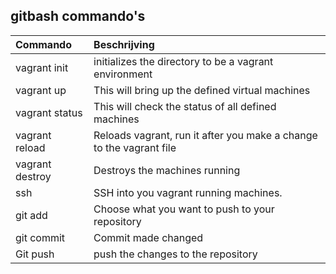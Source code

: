 ## gitbash commando's

| Commando | Beschrijving |
| :--- | :--- |
| vagrant init | initializes the directory to be a  vagrant environment|
| vagrant up | This will bring up the defined virtual machines |
| vagrant status | This will check the status of all defined machines | 
| vagrant reload | Reloads vagrant, run it after you make a change to the vagrant file|
| vagrant destroy | Destroys the machines running |
| ssh | SSH into you vagrant running machines. |
| git add| Choose what you want to push to your repository | 
| git commit | Commit made changed | 
| Git push | push the changes to the repository | 